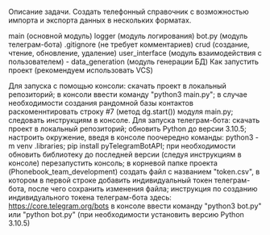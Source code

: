 Описание задачи.
Создать телефонный справочник с возможностью импорта и экспорта данных в нескольких форматах.


main (основной модуль) 
logger (модуль логирования) 
bot.py (модуль телеграм-бота) 
.gitignore (не требует комментариев) 
crud (создание, чтение, обновление, удаление) 
user_interface (модуль взаимодействия с пользователем) - 
data_generation (модуль генерации БД) 
Как запустить проект (рекомендуем использовать VCS)

Для запуска с помощью консоли:
скачать проект в локальный репозиторий;
в консоли ввести команду "python3 main.py";
в случае необходимости создания рандомной базы контактов раскоменнтировать строку #7 (метод dg.start()) модуля main.py;
следовать инструкциям в консоле.
Для запуска телеграм-бота:
скачать проект в локальный репозиторий;
обновить Python до версии 3.10.5;
настроить окружение, введя в консоле поочередно команды:
python3 -m venv .libraries;
pip install pyTelegramBotAPI;
при необходимости обновить библиотеку до последней версии (следуя инструкциям в консоле)
перезапустить консоль;
в корневой папке проекта (Phonebook_team_development) создать файл с названием "token.csv", в котором в первой строке добавить индивидуальный токен телеграм-бота, после чего сохранить изменения файла;
инструкция по созданию индивидуального токена телеграм-бота здесь: https://core.telegram.org/bots
в консоле ввести команду "python3 bot.py" или "python bot.py" (при необходимости установить версию Python 3.10.5)


